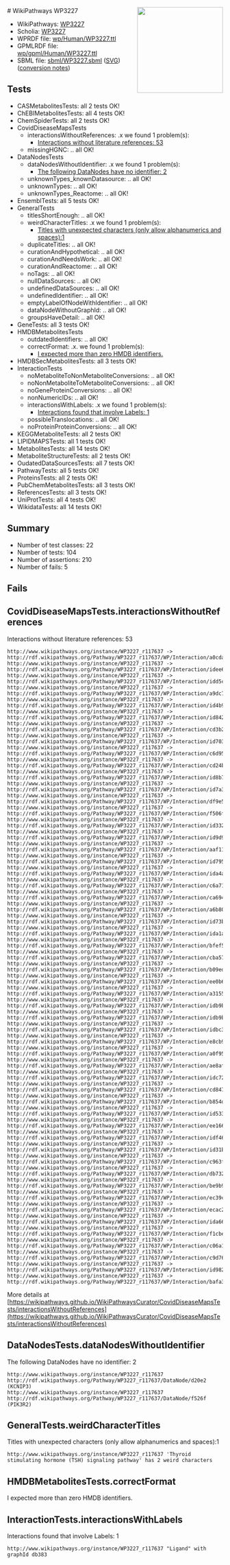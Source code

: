 <img style="float: right; width: 200px" src="../logo.png" />
# WikiPathways WP3227

* WikiPathways: [WP3227](https://identifiers.org/wikipathways:WP3227)
* Scholia: [WP3227](https://scholia.toolforge.org/wikipathways/WP3227)
* WPRDF file: [wp/Human/WP3227.ttl](../wp/Human/WP3227.ttl)
* GPMLRDF file: [wp/gpml/Human/WP3227.ttl](../wp/gpml/Human/WP3227.ttl)
* SBML file: [sbml/WP3227.sbml](../sbml/WP3227.sbml) ([SVG](../sbml/WP3227.svg)) ([conversion notes](../sbml/WP3227.txt))

## Tests
* CASMetabolitesTests: all 2 tests OK!
* ChEBIMetabolitesTests: all 4 tests OK!
* ChemSpiderTests: all 2 tests OK!
* CovidDiseaseMapsTests
    * interactionsWithoutReferences: .x we found 1 problem(s):
        * [Interactions without literature references: 53](#9701cd60)
    * missingHGNC: .. all OK!
* DataNodesTests
    * dataNodesWithoutIdentifier: .x we found 1 problem(s):
        * [The following DataNodes have no identifier: 2](#d2d32fa1)
    * unknownTypes_knownDatasource: .. all OK!
    * unknownTypes: .. all OK!
    * unknownTypes_Reactome: .. all OK!
* EnsemblTests: all 5 tests OK!
* GeneralTests
    * titlesShortEnough: .. all OK!
    * weirdCharacterTitles: .x we found 1 problem(s):
        * [Titles with unexpected characters (only allow alphanumerics and spaces):1](#fda87b3f)
    * duplicateTitles: .. all OK!
    * curationAndHypothetical: .. all OK!
    * curationAndNeedsWork: .. all OK!
    * curationAndReactome: .. all OK!
    * noTags: .. all OK!
    * nullDataSources: .. all OK!
    * undefinedDataSources: .. all OK!
    * undefinedIdentifier: .. all OK!
    * emptyLabelOfNodeWithIdentifier: .. all OK!
    * dataNodeWithoutGraphId: .. all OK!
    * groupsHaveDetail: .. all OK!
* GeneTests: all 3 tests OK!
* HMDBMetabolitesTests
    * outdatedIdentifiers: .. all OK!
    * correctFormat: .x. we found 1 problem(s):
        * [I expected more than zero HMDB identifiers.](#ad154c1e)
* HMDBSecMetabolitesTests: all 3 tests OK!
* InteractionTests
    * noMetaboliteToNonMetaboliteConversions: .. all OK!
    * noNonMetaboliteToMetaboliteConversions: .. all OK!
    * noGeneProteinConversions: .. all OK!
    * nonNumericIDs: .. all OK!
    * interactionsWithLabels: .x we found 1 problem(s):
        * [Interactions found that involve Labels: 1](#630d2678)
    * possibleTranslocations: .. all OK!
    * noProteinProteinConversions: .. all OK!
* KEGGMetaboliteTests: all 2 tests OK!
* LIPIDMAPSTests: all 1 tests OK!
* MetabolitesTests: all 14 tests OK!
* MetaboliteStructureTests: all 2 tests OK!
* OudatedDataSourcesTests: all 7 tests OK!
* PathwayTests: all 5 tests OK!
* ProteinsTests: all 2 tests OK!
* PubChemMetabolitesTests: all 3 tests OK!
* ReferencesTests: all 3 tests OK!
* UniProtTests: all 4 tests OK!
* WikidataTests: all 14 tests OK!


## Summary

* Number of test classes: 22
* Number of tests: 104
* Number of assertions: 210
* Number of fails: 5

## Fails

<a name="9701cd60" />

## CovidDiseaseMapsTests.interactionsWithoutReferences

Interactions without literature references: 53
```
http://www.wikipathways.org/instance/WP3227_r117637 -> http://rdf.wikipathways.org/Pathway/WP3227_r117637/WP/Interaction/a0cda
http://www.wikipathways.org/instance/WP3227_r117637 -> http://rdf.wikipathways.org/Pathway/WP3227_r117637/WP/Interaction/idee66c9d
http://www.wikipathways.org/instance/WP3227_r117637 -> http://rdf.wikipathways.org/Pathway/WP3227_r117637/WP/Interaction/idd5c283f0
http://www.wikipathways.org/instance/WP3227_r117637 -> http://rdf.wikipathways.org/Pathway/WP3227_r117637/WP/Interaction/a9dc7
http://www.wikipathways.org/instance/WP3227_r117637 -> http://rdf.wikipathways.org/Pathway/WP3227_r117637/WP/Interaction/id4b9de8be
http://www.wikipathways.org/instance/WP3227_r117637 -> http://rdf.wikipathways.org/Pathway/WP3227_r117637/WP/Interaction/id8428fe3d
http://www.wikipathways.org/instance/WP3227_r117637 -> http://rdf.wikipathways.org/Pathway/WP3227_r117637/WP/Interaction/cd3b2
http://www.wikipathways.org/instance/WP3227_r117637 -> http://rdf.wikipathways.org/Pathway/WP3227_r117637/WP/Interaction/id7035f80a
http://www.wikipathways.org/instance/WP3227_r117637 -> http://rdf.wikipathways.org/Pathway/WP3227_r117637/WP/Interaction/c6d95
http://www.wikipathways.org/instance/WP3227_r117637 -> http://rdf.wikipathways.org/Pathway/WP3227_r117637/WP/Interaction/cd24b
http://www.wikipathways.org/instance/WP3227_r117637 -> http://rdf.wikipathways.org/Pathway/WP3227_r117637/WP/Interaction/id8b7e42c4
http://www.wikipathways.org/instance/WP3227_r117637 -> http://rdf.wikipathways.org/Pathway/WP3227_r117637/WP/Interaction/id7a3e3f6f
http://www.wikipathways.org/instance/WP3227_r117637 -> http://rdf.wikipathways.org/Pathway/WP3227_r117637/WP/Interaction/df9e5
http://www.wikipathways.org/instance/WP3227_r117637 -> http://rdf.wikipathways.org/Pathway/WP3227_r117637/WP/Interaction/f506f
http://www.wikipathways.org/instance/WP3227_r117637 -> http://rdf.wikipathways.org/Pathway/WP3227_r117637/WP/Interaction/id3324a17b
http://www.wikipathways.org/instance/WP3227_r117637 -> http://rdf.wikipathways.org/Pathway/WP3227_r117637/WP/Interaction/id9d933713
http://www.wikipathways.org/instance/WP3227_r117637 -> http://rdf.wikipathways.org/Pathway/WP3227_r117637/WP/Interaction/aaf11
http://www.wikipathways.org/instance/WP3227_r117637 -> http://rdf.wikipathways.org/Pathway/WP3227_r117637/WP/Interaction/id7950040f
http://www.wikipathways.org/instance/WP3227_r117637 -> http://rdf.wikipathways.org/Pathway/WP3227_r117637/WP/Interaction/ida4ae4160
http://www.wikipathways.org/instance/WP3227_r117637 -> http://rdf.wikipathways.org/Pathway/WP3227_r117637/WP/Interaction/c6a71
http://www.wikipathways.org/instance/WP3227_r117637 -> http://rdf.wikipathways.org/Pathway/WP3227_r117637/WP/Interaction/ca694
http://www.wikipathways.org/instance/WP3227_r117637 -> http://rdf.wikipathways.org/Pathway/WP3227_r117637/WP/Interaction/a6b80
http://www.wikipathways.org/instance/WP3227_r117637 -> http://rdf.wikipathways.org/Pathway/WP3227_r117637/WP/Interaction/id73b92009
http://www.wikipathways.org/instance/WP3227_r117637 -> http://rdf.wikipathways.org/Pathway/WP3227_r117637/WP/Interaction/ida1a45a18
http://www.wikipathways.org/instance/WP3227_r117637 -> http://rdf.wikipathways.org/Pathway/WP3227_r117637/WP/Interaction/bfef5
http://www.wikipathways.org/instance/WP3227_r117637 -> http://rdf.wikipathways.org/Pathway/WP3227_r117637/WP/Interaction/cba57
http://www.wikipathways.org/instance/WP3227_r117637 -> http://rdf.wikipathways.org/Pathway/WP3227_r117637/WP/Interaction/b09ed
http://www.wikipathways.org/instance/WP3227_r117637 -> http://rdf.wikipathways.org/Pathway/WP3227_r117637/WP/Interaction/ee0b6
http://www.wikipathways.org/instance/WP3227_r117637 -> http://rdf.wikipathways.org/Pathway/WP3227_r117637/WP/Interaction/a3155
http://www.wikipathways.org/instance/WP3227_r117637 -> http://rdf.wikipathways.org/Pathway/WP3227_r117637/WP/Interaction/idb9bd2c9a
http://www.wikipathways.org/instance/WP3227_r117637 -> http://rdf.wikipathways.org/Pathway/WP3227_r117637/WP/Interaction/idb9b5d705
http://www.wikipathways.org/instance/WP3227_r117637 -> http://rdf.wikipathways.org/Pathway/WP3227_r117637/WP/Interaction/idbc30d7e2
http://www.wikipathways.org/instance/WP3227_r117637 -> http://rdf.wikipathways.org/Pathway/WP3227_r117637/WP/Interaction/e8cb9
http://www.wikipathways.org/instance/WP3227_r117637 -> http://rdf.wikipathways.org/Pathway/WP3227_r117637/WP/Interaction/a0f95
http://www.wikipathways.org/instance/WP3227_r117637 -> http://rdf.wikipathways.org/Pathway/WP3227_r117637/WP/Interaction/ae8af
http://www.wikipathways.org/instance/WP3227_r117637 -> http://rdf.wikipathways.org/Pathway/WP3227_r117637/WP/Interaction/idc727e64e
http://www.wikipathways.org/instance/WP3227_r117637 -> http://rdf.wikipathways.org/Pathway/WP3227_r117637/WP/Interaction/cd847
http://www.wikipathways.org/instance/WP3227_r117637 -> http://rdf.wikipathways.org/Pathway/WP3227_r117637/WP/Interaction/b854d
http://www.wikipathways.org/instance/WP3227_r117637 -> http://rdf.wikipathways.org/Pathway/WP3227_r117637/WP/Interaction/id533b3dfe
http://www.wikipathways.org/instance/WP3227_r117637 -> http://rdf.wikipathways.org/Pathway/WP3227_r117637/WP/Interaction/ee166
http://www.wikipathways.org/instance/WP3227_r117637 -> http://rdf.wikipathways.org/Pathway/WP3227_r117637/WP/Interaction/idf463d08e
http://www.wikipathways.org/instance/WP3227_r117637 -> http://rdf.wikipathways.org/Pathway/WP3227_r117637/WP/Interaction/id31bd0e87
http://www.wikipathways.org/instance/WP3227_r117637 -> http://rdf.wikipathways.org/Pathway/WP3227_r117637/WP/Interaction/c963f
http://www.wikipathways.org/instance/WP3227_r117637 -> http://rdf.wikipathways.org/Pathway/WP3227_r117637/WP/Interaction/db732
http://www.wikipathways.org/instance/WP3227_r117637 -> http://rdf.wikipathways.org/Pathway/WP3227_r117637/WP/Interaction/be9b9
http://www.wikipathways.org/instance/WP3227_r117637 -> http://rdf.wikipathways.org/Pathway/WP3227_r117637/WP/Interaction/ec39c
http://www.wikipathways.org/instance/WP3227_r117637 -> http://rdf.wikipathways.org/Pathway/WP3227_r117637/WP/Interaction/ecac2
http://www.wikipathways.org/instance/WP3227_r117637 -> http://rdf.wikipathways.org/Pathway/WP3227_r117637/WP/Interaction/ida6635a51
http://www.wikipathways.org/instance/WP3227_r117637 -> http://rdf.wikipathways.org/Pathway/WP3227_r117637/WP/Interaction/f1cbe
http://www.wikipathways.org/instance/WP3227_r117637 -> http://rdf.wikipathways.org/Pathway/WP3227_r117637/WP/Interaction/c06a1
http://www.wikipathways.org/instance/WP3227_r117637 -> http://rdf.wikipathways.org/Pathway/WP3227_r117637/WP/Interaction/c9d76
http://www.wikipathways.org/instance/WP3227_r117637 -> http://rdf.wikipathways.org/Pathway/WP3227_r117637/WP/Interaction/id982dd6bc
http://www.wikipathways.org/instance/WP3227_r117637 -> http://rdf.wikipathways.org/Pathway/WP3227_r117637/WP/Interaction/bafa3
```

More details at [https://wikipathways.github.io/WikiPathwaysCurator/CovidDiseaseMapsTests/interactionsWithoutReferences](https://wikipathways.github.io/WikiPathwaysCurator/CovidDiseaseMapsTests/interactionsWithoutReferences)

<a name="d2d32fa1" />

## DataNodesTests.dataNodesWithoutIdentifier

The following DataNodes have no identifier: 2
```
http://www.wikipathways.org/instance/WP3227_r117637 http://rdf.wikipathways.org/Pathway/WP3227_r117637/DataNode/d20e2 (KCNIP3)
http://www.wikipathways.org/instance/WP3227_r117637 http://rdf.wikipathways.org/Pathway/WP3227_r117637/DataNode/f526f (PIK3R2)
```

<a name="fda87b3f" />

## GeneralTests.weirdCharacterTitles

Titles with unexpected characters (only allow alphanumerics and spaces):1
```
http://www.wikipathways.org/instance/WP3227_r117637 'Thyroid stimulating hormone (TSH) signaling pathway' has 2 weird characters
```

<a name="ad154c1e" />

## HMDBMetabolitesTests.correctFormat

I expected more than zero HMDB identifiers.
<a name="630d2678" />

## InteractionTests.interactionsWithLabels

Interactions found that involve Labels: 1
```
http://www.wikipathways.org/instance/WP3227_r117637 "Ligand" with graphId db383
```

